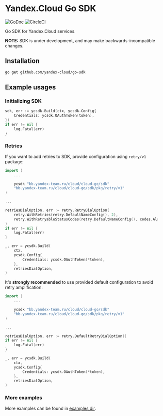 # Yandex.Cloud Go SDK

[![GoDoc](https://godoc.org/github.com/yandex-cloud/go-sdk?status.svg)](https://godoc.org/github.com/yandex-cloud/go-sdk)
[![CircleCI](https://circleci.com/gh/yandex-cloud/go-sdk.svg?style=shield)](https://circleci.com/gh/yandex-cloud/go-sdk)

Go SDK for Yandex.Cloud services.

**NOTE:** SDK is under development, and may make
backwards-incompatible changes.

## Installation

```bash
go get github.com/yandex-cloud/go-sdk
```

## Example usages

### Initializing SDK

```go
sdk, err := ycsdk.Build(ctx, ycsdk.Config{
	Credentials: ycsdk.OAuthToken(token),
})
if err != nil {
	log.Fatal(err)
}
```

### Retries

If you want to add retries to SDK, provide configuration using `retry/v1` package:

```go
import (
	...

	ycsdk "bb.yandex-team.ru/cloud/cloud-go/sdk"
	"bb.yandex-team.ru/cloud/cloud-go/sdk/pkg/retry/v1"
)

...

retriesDialOption, err := retry.RetryDialOption(
	retry.WithRetries(retry.DefaultNameConfig(), 2),
	retry.WithRetryableStatusCodes(retry.DefaultNameConfig(), codes.AlreadyExists, codes.Unavailable),
)
if err != nil {
	log.Fatal(err)
}

_, err = ycsdk.Build(
	ctx,
	ycsdk.Config{
		Credentials: ycsdk.OAuthToken(*token),
	},
	retriesDialOption,
)
```

It's **strongly recommended** to use provided default configuration to avoid retry amplification:

```go
import (
	...

	ycsdk "bb.yandex-team.ru/cloud/cloud-go/sdk"
	"bb.yandex-team.ru/cloud/cloud-go/sdk/pkg/retry/v1"
)

...

retriesDialOption, err := retry.DefaultRetryDialOption()
if err != nil {
	log.Fatal(err)
}

_, err = ycsdk.Build(
	ctx,
	ycsdk.Config{
		Credentials: ycsdk.OAuthToken(*token),
	},
	retriesDialOption,
)
```


### More examples

More examples can be found in [examples dir](examples).

